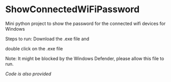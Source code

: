 # ShowConnectedWiFiPassword
Mini python project to show the password for the connected wifi devices for Windows


Steps to run:
Download the .exe file and 

double click on the .exe file

Note: It might be blocked by the Windows Defender, please allow this file to run.


*Code is also provided*


